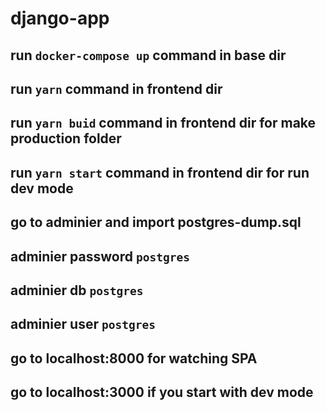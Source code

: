 # django-app

## run `docker-compose up` command in base dir

## run `yarn` command in frontend dir

## run `yarn buid` command in frontend dir for make production folder

## run `yarn start` command in frontend dir for run dev mode

## go to adminier and import postgres-dump.sql

## adminier password `postgres`

## adminier db `postgres`

## adminier user `postgres`

## go to localhost:8000 for watching SPA

## go to localhost:3000 if you start with dev mode

